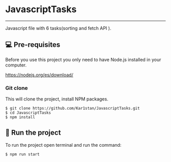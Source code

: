 # JavascriptTasks
***
Javascript file with 6 tasks(sorting and fetch API ).

## 💻 Pre-requisites

Before you use this project you only need to have Node.js installed in your computer.

https://nodejs.org/es/download/

### Git clone
This will clone the project, install NPM packages.
```
$ git clone https://github.com/Kar1stan/JavascriptTasks.git
$ cd JavascriptTasks
$ npm install
```

## 🚀 Run the project
To run the project open terminal and  run the command:
```
$ npm run start
```
